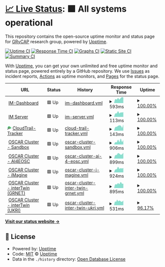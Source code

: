 # [📈 Live Status](https://status.grycap.net): <!--live status--> **🟩 All systems operational**

This repository contains the open-source uptime monitor and status page for [GRyCAP](www.grycap.upv.es) research group, powered by [Upptime](https://github.com/upptime/upptime).

[![Uptime CI](https://github.com/grycap/status/workflows/Uptime%20CI/badge.svg)](https://github.com/grycap/status/actions?query=workflow%3A%22Uptime+CI%22)
[![Response Time CI](https://github.com/grycap/status/workflows/Response%20Time%20CI/badge.svg)](https://github.com/grycap/status/actions?query=workflow%3A%22Response+Time+CI%22)
[![Graphs CI](https://github.com/grycap/status/workflows/Graphs%20CI/badge.svg)](https://github.com/grycap/status/actions?query=workflow%3A%22Graphs+CI%22)
[![Static Site CI](https://github.com/grycap/status/workflows/Static%20Site%20CI/badge.svg)](https://github.com/grycap/status/actions?query=workflow%3A%22Static+Site+CI%22)
[![Summary CI](https://github.com/grycap/status/workflows/Summary%20CI/badge.svg)](https://github.com/grycap/status/actions?query=workflow%3A%22Summary+CI%22)

With [Upptime](https://upptime.js.org), you can get your own unlimited and free uptime monitor and status page, powered entirely by a GitHub repository. We use [Issues](https://github.com/upptime/upptime/issues) as incident reports, [Actions](https://github.com/grycap/status/actions) as uptime monitors, and [Pages](https://demo.upptime.js.org) for the status page.

<!--start: status pages-->
<!-- This summary is generated by Upptime (https://github.com/upptime/upptime) -->
<!-- Do not edit this manually, your changes will be overwritten -->
<!-- prettier-ignore -->
| URL | Status | History | Response Time | Uptime |
| --- | ------ | ------- | ------------- | ------ |
| <img alt="" src="https://appsgrycap.i3m.upv.es/im-dashboard/static/images/favicon_io/favicon-32x32.png" height="13"> [IM-Dashboard](https://appsgrycap.i3m.upv.es/im-dashboard/login) | 🟩 Up | [im-dashboard.yml](https://github.com/grycap/status/commits/HEAD/history/im-dashboard.yml) | <details><summary><img alt="Response time graph" src="./graphs/im-dashboard/response-time-week.png" height="20"> 593ms</summary><br><a href="https://status.grycap.net/history/im-dashboard"><img alt="Response time 640" src="https://img.shields.io/endpoint?url=https%3A%2F%2Fraw.githubusercontent.com%2Fgrycap%2Fstatus%2FHEAD%2Fapi%2Fim-dashboard%2Fresponse-time.json"></a><br><a href="https://status.grycap.net/history/im-dashboard"><img alt="24-hour response time 502" src="https://img.shields.io/endpoint?url=https%3A%2F%2Fraw.githubusercontent.com%2Fgrycap%2Fstatus%2FHEAD%2Fapi%2Fim-dashboard%2Fresponse-time-day.json"></a><br><a href="https://status.grycap.net/history/im-dashboard"><img alt="7-day response time 593" src="https://img.shields.io/endpoint?url=https%3A%2F%2Fraw.githubusercontent.com%2Fgrycap%2Fstatus%2FHEAD%2Fapi%2Fim-dashboard%2Fresponse-time-week.json"></a><br><a href="https://status.grycap.net/history/im-dashboard"><img alt="30-day response time 724" src="https://img.shields.io/endpoint?url=https%3A%2F%2Fraw.githubusercontent.com%2Fgrycap%2Fstatus%2FHEAD%2Fapi%2Fim-dashboard%2Fresponse-time-month.json"></a><br><a href="https://status.grycap.net/history/im-dashboard"><img alt="1-year response time 640" src="https://img.shields.io/endpoint?url=https%3A%2F%2Fraw.githubusercontent.com%2Fgrycap%2Fstatus%2FHEAD%2Fapi%2Fim-dashboard%2Fresponse-time-year.json"></a></details> | <details><summary><a href="https://status.grycap.net/history/im-dashboard">100.00%</a></summary><a href="https://status.grycap.net/history/im-dashboard"><img alt="All-time uptime 98.51%" src="https://img.shields.io/endpoint?url=https%3A%2F%2Fraw.githubusercontent.com%2Fgrycap%2Fstatus%2FHEAD%2Fapi%2Fim-dashboard%2Fuptime.json"></a><br><a href="https://status.grycap.net/history/im-dashboard"><img alt="24-hour uptime 100.00%" src="https://img.shields.io/endpoint?url=https%3A%2F%2Fraw.githubusercontent.com%2Fgrycap%2Fstatus%2FHEAD%2Fapi%2Fim-dashboard%2Fuptime-day.json"></a><br><a href="https://status.grycap.net/history/im-dashboard"><img alt="7-day uptime 100.00%" src="https://img.shields.io/endpoint?url=https%3A%2F%2Fraw.githubusercontent.com%2Fgrycap%2Fstatus%2FHEAD%2Fapi%2Fim-dashboard%2Fuptime-week.json"></a><br><a href="https://status.grycap.net/history/im-dashboard"><img alt="30-day uptime 99.75%" src="https://img.shields.io/endpoint?url=https%3A%2F%2Fraw.githubusercontent.com%2Fgrycap%2Fstatus%2FHEAD%2Fapi%2Fim-dashboard%2Fuptime-month.json"></a><br><a href="https://status.grycap.net/history/im-dashboard"><img alt="1-year uptime 99.78%" src="https://img.shields.io/endpoint?url=https%3A%2F%2Fraw.githubusercontent.com%2Fgrycap%2Fstatus%2FHEAD%2Fapi%2Fim-dashboard%2Fuptime-year.json"></a></details>
| <img alt="" src="https://appsgrycap.i3m.upv.es/im-dashboard/static/images/favicon_io/favicon-32x32.png" height="13"> [IM Server](https://appsgrycap.i3m.upv.es/im/version) | 🟩 Up | [im-server.yml](https://github.com/grycap/status/commits/HEAD/history/im-server.yml) | <details><summary><img alt="Response time graph" src="./graphs/im-server/response-time-week.png" height="20"> 113ms</summary><br><a href="https://status.grycap.net/history/im-server"><img alt="Response time 120" src="https://img.shields.io/endpoint?url=https%3A%2F%2Fraw.githubusercontent.com%2Fgrycap%2Fstatus%2FHEAD%2Fapi%2Fim-server%2Fresponse-time.json"></a><br><a href="https://status.grycap.net/history/im-server"><img alt="24-hour response time 114" src="https://img.shields.io/endpoint?url=https%3A%2F%2Fraw.githubusercontent.com%2Fgrycap%2Fstatus%2FHEAD%2Fapi%2Fim-server%2Fresponse-time-day.json"></a><br><a href="https://status.grycap.net/history/im-server"><img alt="7-day response time 113" src="https://img.shields.io/endpoint?url=https%3A%2F%2Fraw.githubusercontent.com%2Fgrycap%2Fstatus%2FHEAD%2Fapi%2Fim-server%2Fresponse-time-week.json"></a><br><a href="https://status.grycap.net/history/im-server"><img alt="30-day response time 117" src="https://img.shields.io/endpoint?url=https%3A%2F%2Fraw.githubusercontent.com%2Fgrycap%2Fstatus%2FHEAD%2Fapi%2Fim-server%2Fresponse-time-month.json"></a><br><a href="https://status.grycap.net/history/im-server"><img alt="1-year response time 116" src="https://img.shields.io/endpoint?url=https%3A%2F%2Fraw.githubusercontent.com%2Fgrycap%2Fstatus%2FHEAD%2Fapi%2Fim-server%2Fresponse-time-year.json"></a></details> | <details><summary><a href="https://status.grycap.net/history/im-server">100.00%</a></summary><a href="https://status.grycap.net/history/im-server"><img alt="All-time uptime 98.53%" src="https://img.shields.io/endpoint?url=https%3A%2F%2Fraw.githubusercontent.com%2Fgrycap%2Fstatus%2FHEAD%2Fapi%2Fim-server%2Fuptime.json"></a><br><a href="https://status.grycap.net/history/im-server"><img alt="24-hour uptime 100.00%" src="https://img.shields.io/endpoint?url=https%3A%2F%2Fraw.githubusercontent.com%2Fgrycap%2Fstatus%2FHEAD%2Fapi%2Fim-server%2Fuptime-day.json"></a><br><a href="https://status.grycap.net/history/im-server"><img alt="7-day uptime 100.00%" src="https://img.shields.io/endpoint?url=https%3A%2F%2Fraw.githubusercontent.com%2Fgrycap%2Fstatus%2FHEAD%2Fapi%2Fim-server%2Fuptime-week.json"></a><br><a href="https://status.grycap.net/history/im-server"><img alt="30-day uptime 99.75%" src="https://img.shields.io/endpoint?url=https%3A%2F%2Fraw.githubusercontent.com%2Fgrycap%2Fstatus%2FHEAD%2Fapi%2Fim-server%2Fuptime-month.json"></a><br><a href="https://status.grycap.net/history/im-server"><img alt="1-year uptime 99.80%" src="https://img.shields.io/endpoint?url=https%3A%2F%2Fraw.githubusercontent.com%2Fgrycap%2Fstatus%2FHEAD%2Fapi%2Fim-server%2Fuptime-year.json"></a></details>
| <img alt="" src="https://raw.githubusercontent.com/grycap/cloudtrail-tracker-ui/master/static/logos/favicon.ico" height="13"> [CloudTrail-Tracker](https://cloudtrailtracker.cursocloudaws.net/) | 🟩 Up | [cloud-trail-tracker.yml](https://github.com/grycap/status/commits/HEAD/history/cloud-trail-tracker.yml) | <details><summary><img alt="Response time graph" src="./graphs/cloud-trail-tracker/response-time-week.png" height="20"> 143ms</summary><br><a href="https://status.grycap.net/history/cloud-trail-tracker"><img alt="Response time 113" src="https://img.shields.io/endpoint?url=https%3A%2F%2Fraw.githubusercontent.com%2Fgrycap%2Fstatus%2FHEAD%2Fapi%2Fcloud-trail-tracker%2Fresponse-time.json"></a><br><a href="https://status.grycap.net/history/cloud-trail-tracker"><img alt="24-hour response time 97" src="https://img.shields.io/endpoint?url=https%3A%2F%2Fraw.githubusercontent.com%2Fgrycap%2Fstatus%2FHEAD%2Fapi%2Fcloud-trail-tracker%2Fresponse-time-day.json"></a><br><a href="https://status.grycap.net/history/cloud-trail-tracker"><img alt="7-day response time 143" src="https://img.shields.io/endpoint?url=https%3A%2F%2Fraw.githubusercontent.com%2Fgrycap%2Fstatus%2FHEAD%2Fapi%2Fcloud-trail-tracker%2Fresponse-time-week.json"></a><br><a href="https://status.grycap.net/history/cloud-trail-tracker"><img alt="30-day response time 136" src="https://img.shields.io/endpoint?url=https%3A%2F%2Fraw.githubusercontent.com%2Fgrycap%2Fstatus%2FHEAD%2Fapi%2Fcloud-trail-tracker%2Fresponse-time-month.json"></a><br><a href="https://status.grycap.net/history/cloud-trail-tracker"><img alt="1-year response time 117" src="https://img.shields.io/endpoint?url=https%3A%2F%2Fraw.githubusercontent.com%2Fgrycap%2Fstatus%2FHEAD%2Fapi%2Fcloud-trail-tracker%2Fresponse-time-year.json"></a></details> | <details><summary><a href="https://status.grycap.net/history/cloud-trail-tracker">100.00%</a></summary><a href="https://status.grycap.net/history/cloud-trail-tracker"><img alt="All-time uptime 100.00%" src="https://img.shields.io/endpoint?url=https%3A%2F%2Fraw.githubusercontent.com%2Fgrycap%2Fstatus%2FHEAD%2Fapi%2Fcloud-trail-tracker%2Fuptime.json"></a><br><a href="https://status.grycap.net/history/cloud-trail-tracker"><img alt="24-hour uptime 100.00%" src="https://img.shields.io/endpoint?url=https%3A%2F%2Fraw.githubusercontent.com%2Fgrycap%2Fstatus%2FHEAD%2Fapi%2Fcloud-trail-tracker%2Fuptime-day.json"></a><br><a href="https://status.grycap.net/history/cloud-trail-tracker"><img alt="7-day uptime 100.00%" src="https://img.shields.io/endpoint?url=https%3A%2F%2Fraw.githubusercontent.com%2Fgrycap%2Fstatus%2FHEAD%2Fapi%2Fcloud-trail-tracker%2Fuptime-week.json"></a><br><a href="https://status.grycap.net/history/cloud-trail-tracker"><img alt="30-day uptime 100.00%" src="https://img.shields.io/endpoint?url=https%3A%2F%2Fraw.githubusercontent.com%2Fgrycap%2Fstatus%2FHEAD%2Fapi%2Fcloud-trail-tracker%2Fuptime-month.json"></a><br><a href="https://status.grycap.net/history/cloud-trail-tracker"><img alt="1-year uptime 100.00%" src="https://img.shields.io/endpoint?url=https%3A%2F%2Fraw.githubusercontent.com%2Fgrycap%2Fstatus%2FHEAD%2Fapi%2Fcloud-trail-tracker%2Fuptime-year.json"></a></details>
| <img alt="" src="https://raw.githubusercontent.com/grycap/oscar-dashboard/refs/heads/main/src/assets/logos/favicon.ico" height="13"> [OSCAR Cluster - Sandbox](https://oscar.test.fedcloud.eu) | 🟩 Up | [oscar-cluster-sandbox.yml](https://github.com/grycap/status/commits/HEAD/history/oscar-cluster-sandbox.yml) | <details><summary><img alt="Response time graph" src="./graphs/oscar-cluster-sandbox/response-time-week.png" height="20"> 906ms</summary><br><a href="https://status.grycap.net/history/oscar-cluster-sandbox"><img alt="Response time 800" src="https://img.shields.io/endpoint?url=https%3A%2F%2Fraw.githubusercontent.com%2Fgrycap%2Fstatus%2FHEAD%2Fapi%2Foscar-cluster-sandbox%2Fresponse-time.json"></a><br><a href="https://status.grycap.net/history/oscar-cluster-sandbox"><img alt="24-hour response time 691" src="https://img.shields.io/endpoint?url=https%3A%2F%2Fraw.githubusercontent.com%2Fgrycap%2Fstatus%2FHEAD%2Fapi%2Foscar-cluster-sandbox%2Fresponse-time-day.json"></a><br><a href="https://status.grycap.net/history/oscar-cluster-sandbox"><img alt="7-day response time 906" src="https://img.shields.io/endpoint?url=https%3A%2F%2Fraw.githubusercontent.com%2Fgrycap%2Fstatus%2FHEAD%2Fapi%2Foscar-cluster-sandbox%2Fresponse-time-week.json"></a><br><a href="https://status.grycap.net/history/oscar-cluster-sandbox"><img alt="30-day response time 809" src="https://img.shields.io/endpoint?url=https%3A%2F%2Fraw.githubusercontent.com%2Fgrycap%2Fstatus%2FHEAD%2Fapi%2Foscar-cluster-sandbox%2Fresponse-time-month.json"></a><br><a href="https://status.grycap.net/history/oscar-cluster-sandbox"><img alt="1-year response time 800" src="https://img.shields.io/endpoint?url=https%3A%2F%2Fraw.githubusercontent.com%2Fgrycap%2Fstatus%2FHEAD%2Fapi%2Foscar-cluster-sandbox%2Fresponse-time-year.json"></a></details> | <details><summary><a href="https://status.grycap.net/history/oscar-cluster-sandbox">100.00%</a></summary><a href="https://status.grycap.net/history/oscar-cluster-sandbox"><img alt="All-time uptime 99.96%" src="https://img.shields.io/endpoint?url=https%3A%2F%2Fraw.githubusercontent.com%2Fgrycap%2Fstatus%2FHEAD%2Fapi%2Foscar-cluster-sandbox%2Fuptime.json"></a><br><a href="https://status.grycap.net/history/oscar-cluster-sandbox"><img alt="24-hour uptime 100.00%" src="https://img.shields.io/endpoint?url=https%3A%2F%2Fraw.githubusercontent.com%2Fgrycap%2Fstatus%2FHEAD%2Fapi%2Foscar-cluster-sandbox%2Fuptime-day.json"></a><br><a href="https://status.grycap.net/history/oscar-cluster-sandbox"><img alt="7-day uptime 100.00%" src="https://img.shields.io/endpoint?url=https%3A%2F%2Fraw.githubusercontent.com%2Fgrycap%2Fstatus%2FHEAD%2Fapi%2Foscar-cluster-sandbox%2Fuptime-week.json"></a><br><a href="https://status.grycap.net/history/oscar-cluster-sandbox"><img alt="30-day uptime 99.94%" src="https://img.shields.io/endpoint?url=https%3A%2F%2Fraw.githubusercontent.com%2Fgrycap%2Fstatus%2FHEAD%2Fapi%2Foscar-cluster-sandbox%2Fuptime-month.json"></a><br><a href="https://status.grycap.net/history/oscar-cluster-sandbox"><img alt="1-year uptime 99.96%" src="https://img.shields.io/endpoint?url=https%3A%2F%2Fraw.githubusercontent.com%2Fgrycap%2Fstatus%2FHEAD%2Fapi%2Foscar-cluster-sandbox%2Fuptime-year.json"></a></details>
| <img alt="" src="https://raw.githubusercontent.com/grycap/oscar-dashboard/refs/heads/main/src/assets/logos/favicon.ico" height="13"> [OSCAR Cluster - AI4EOSC](https://inference.cloud.ai4eosc.eu) | 🟩 Up | [oscar-cluster-ai-4-eosc.yml](https://github.com/grycap/status/commits/HEAD/history/oscar-cluster-ai-4-eosc.yml) | <details><summary><img alt="Response time graph" src="./graphs/oscar-cluster-ai-4-eosc/response-time-week.png" height="20"> 899ms</summary><br><a href="https://status.grycap.net/history/oscar-cluster-ai-4-eosc"><img alt="Response time 1026" src="https://img.shields.io/endpoint?url=https%3A%2F%2Fraw.githubusercontent.com%2Fgrycap%2Fstatus%2FHEAD%2Fapi%2Foscar-cluster-ai-4-eosc%2Fresponse-time.json"></a><br><a href="https://status.grycap.net/history/oscar-cluster-ai-4-eosc"><img alt="24-hour response time 881" src="https://img.shields.io/endpoint?url=https%3A%2F%2Fraw.githubusercontent.com%2Fgrycap%2Fstatus%2FHEAD%2Fapi%2Foscar-cluster-ai-4-eosc%2Fresponse-time-day.json"></a><br><a href="https://status.grycap.net/history/oscar-cluster-ai-4-eosc"><img alt="7-day response time 899" src="https://img.shields.io/endpoint?url=https%3A%2F%2Fraw.githubusercontent.com%2Fgrycap%2Fstatus%2FHEAD%2Fapi%2Foscar-cluster-ai-4-eosc%2Fresponse-time-week.json"></a><br><a href="https://status.grycap.net/history/oscar-cluster-ai-4-eosc"><img alt="30-day response time 1054" src="https://img.shields.io/endpoint?url=https%3A%2F%2Fraw.githubusercontent.com%2Fgrycap%2Fstatus%2FHEAD%2Fapi%2Foscar-cluster-ai-4-eosc%2Fresponse-time-month.json"></a><br><a href="https://status.grycap.net/history/oscar-cluster-ai-4-eosc"><img alt="1-year response time 1026" src="https://img.shields.io/endpoint?url=https%3A%2F%2Fraw.githubusercontent.com%2Fgrycap%2Fstatus%2FHEAD%2Fapi%2Foscar-cluster-ai-4-eosc%2Fresponse-time-year.json"></a></details> | <details><summary><a href="https://status.grycap.net/history/oscar-cluster-ai-4-eosc">100.00%</a></summary><a href="https://status.grycap.net/history/oscar-cluster-ai-4-eosc"><img alt="All-time uptime 90.42%" src="https://img.shields.io/endpoint?url=https%3A%2F%2Fraw.githubusercontent.com%2Fgrycap%2Fstatus%2FHEAD%2Fapi%2Foscar-cluster-ai-4-eosc%2Fuptime.json"></a><br><a href="https://status.grycap.net/history/oscar-cluster-ai-4-eosc"><img alt="24-hour uptime 100.00%" src="https://img.shields.io/endpoint?url=https%3A%2F%2Fraw.githubusercontent.com%2Fgrycap%2Fstatus%2FHEAD%2Fapi%2Foscar-cluster-ai-4-eosc%2Fuptime-day.json"></a><br><a href="https://status.grycap.net/history/oscar-cluster-ai-4-eosc"><img alt="7-day uptime 100.00%" src="https://img.shields.io/endpoint?url=https%3A%2F%2Fraw.githubusercontent.com%2Fgrycap%2Fstatus%2FHEAD%2Fapi%2Foscar-cluster-ai-4-eosc%2Fuptime-week.json"></a><br><a href="https://status.grycap.net/history/oscar-cluster-ai-4-eosc"><img alt="30-day uptime 87.08%" src="https://img.shields.io/endpoint?url=https%3A%2F%2Fraw.githubusercontent.com%2Fgrycap%2Fstatus%2FHEAD%2Fapi%2Foscar-cluster-ai-4-eosc%2Fuptime-month.json"></a><br><a href="https://status.grycap.net/history/oscar-cluster-ai-4-eosc"><img alt="1-year uptime 90.42%" src="https://img.shields.io/endpoint?url=https%3A%2F%2Fraw.githubusercontent.com%2Fgrycap%2Fstatus%2FHEAD%2Fapi%2Foscar-cluster-ai-4-eosc%2Fuptime-year.json"></a></details>
| <img alt="" src="https://raw.githubusercontent.com/grycap/oscar-dashboard/refs/heads/main/src/assets/logos/favicon.ico" height="13"> [OSCAR Cluster - iMagine](https://inference-walton.cloud.imagine-ai.eu) | 🟩 Up | [oscar-cluster-i-magine.yml](https://github.com/grycap/status/commits/HEAD/history/oscar-cluster-i-magine.yml) | <details><summary><img alt="Response time graph" src="./graphs/oscar-cluster-i-magine/response-time-week.png" height="20"> 924ms</summary><br><a href="https://status.grycap.net/history/oscar-cluster-i-magine"><img alt="Response time 1134" src="https://img.shields.io/endpoint?url=https%3A%2F%2Fraw.githubusercontent.com%2Fgrycap%2Fstatus%2FHEAD%2Fapi%2Foscar-cluster-i-magine%2Fresponse-time.json"></a><br><a href="https://status.grycap.net/history/oscar-cluster-i-magine"><img alt="24-hour response time 867" src="https://img.shields.io/endpoint?url=https%3A%2F%2Fraw.githubusercontent.com%2Fgrycap%2Fstatus%2FHEAD%2Fapi%2Foscar-cluster-i-magine%2Fresponse-time-day.json"></a><br><a href="https://status.grycap.net/history/oscar-cluster-i-magine"><img alt="7-day response time 924" src="https://img.shields.io/endpoint?url=https%3A%2F%2Fraw.githubusercontent.com%2Fgrycap%2Fstatus%2FHEAD%2Fapi%2Foscar-cluster-i-magine%2Fresponse-time-week.json"></a><br><a href="https://status.grycap.net/history/oscar-cluster-i-magine"><img alt="30-day response time 1204" src="https://img.shields.io/endpoint?url=https%3A%2F%2Fraw.githubusercontent.com%2Fgrycap%2Fstatus%2FHEAD%2Fapi%2Foscar-cluster-i-magine%2Fresponse-time-month.json"></a><br><a href="https://status.grycap.net/history/oscar-cluster-i-magine"><img alt="1-year response time 1134" src="https://img.shields.io/endpoint?url=https%3A%2F%2Fraw.githubusercontent.com%2Fgrycap%2Fstatus%2FHEAD%2Fapi%2Foscar-cluster-i-magine%2Fresponse-time-year.json"></a></details> | <details><summary><a href="https://status.grycap.net/history/oscar-cluster-i-magine">100.00%</a></summary><a href="https://status.grycap.net/history/oscar-cluster-i-magine"><img alt="All-time uptime 99.95%" src="https://img.shields.io/endpoint?url=https%3A%2F%2Fraw.githubusercontent.com%2Fgrycap%2Fstatus%2FHEAD%2Fapi%2Foscar-cluster-i-magine%2Fuptime.json"></a><br><a href="https://status.grycap.net/history/oscar-cluster-i-magine"><img alt="24-hour uptime 100.00%" src="https://img.shields.io/endpoint?url=https%3A%2F%2Fraw.githubusercontent.com%2Fgrycap%2Fstatus%2FHEAD%2Fapi%2Foscar-cluster-i-magine%2Fuptime-day.json"></a><br><a href="https://status.grycap.net/history/oscar-cluster-i-magine"><img alt="7-day uptime 100.00%" src="https://img.shields.io/endpoint?url=https%3A%2F%2Fraw.githubusercontent.com%2Fgrycap%2Fstatus%2FHEAD%2Fapi%2Foscar-cluster-i-magine%2Fuptime-week.json"></a><br><a href="https://status.grycap.net/history/oscar-cluster-i-magine"><img alt="30-day uptime 100.00%" src="https://img.shields.io/endpoint?url=https%3A%2F%2Fraw.githubusercontent.com%2Fgrycap%2Fstatus%2FHEAD%2Fapi%2Foscar-cluster-i-magine%2Fuptime-month.json"></a><br><a href="https://status.grycap.net/history/oscar-cluster-i-magine"><img alt="1-year uptime 99.95%" src="https://img.shields.io/endpoint?url=https%3A%2F%2Fraw.githubusercontent.com%2Fgrycap%2Fstatus%2FHEAD%2Fapi%2Foscar-cluster-i-magine%2Fuptime-year.json"></a></details>
| <img alt="" src="https://raw.githubusercontent.com/grycap/oscar-dashboard/refs/heads/main/src/assets/logos/favicon.ico" height="13"> [OSCAR Cluster - interTwin (GRNET)](https://oscar-grnet.intertwin.fedcloud.eu) | 🟩 Up | [oscar-cluster-inter-twin-grnet.yml](https://github.com/grycap/status/commits/HEAD/history/oscar-cluster-inter-twin-grnet.yml) | <details><summary><img alt="Response time graph" src="./graphs/oscar-cluster-inter-twin-grnet/response-time-week.png" height="20"> 895ms</summary><br><a href="https://status.grycap.net/history/oscar-cluster-inter-twin-grnet"><img alt="Response time 853" src="https://img.shields.io/endpoint?url=https%3A%2F%2Fraw.githubusercontent.com%2Fgrycap%2Fstatus%2FHEAD%2Fapi%2Foscar-cluster-inter-twin-grnet%2Fresponse-time.json"></a><br><a href="https://status.grycap.net/history/oscar-cluster-inter-twin-grnet"><img alt="24-hour response time 1039" src="https://img.shields.io/endpoint?url=https%3A%2F%2Fraw.githubusercontent.com%2Fgrycap%2Fstatus%2FHEAD%2Fapi%2Foscar-cluster-inter-twin-grnet%2Fresponse-time-day.json"></a><br><a href="https://status.grycap.net/history/oscar-cluster-inter-twin-grnet"><img alt="7-day response time 895" src="https://img.shields.io/endpoint?url=https%3A%2F%2Fraw.githubusercontent.com%2Fgrycap%2Fstatus%2FHEAD%2Fapi%2Foscar-cluster-inter-twin-grnet%2Fresponse-time-week.json"></a><br><a href="https://status.grycap.net/history/oscar-cluster-inter-twin-grnet"><img alt="30-day response time 853" src="https://img.shields.io/endpoint?url=https%3A%2F%2Fraw.githubusercontent.com%2Fgrycap%2Fstatus%2FHEAD%2Fapi%2Foscar-cluster-inter-twin-grnet%2Fresponse-time-month.json"></a><br><a href="https://status.grycap.net/history/oscar-cluster-inter-twin-grnet"><img alt="1-year response time 853" src="https://img.shields.io/endpoint?url=https%3A%2F%2Fraw.githubusercontent.com%2Fgrycap%2Fstatus%2FHEAD%2Fapi%2Foscar-cluster-inter-twin-grnet%2Fresponse-time-year.json"></a></details> | <details><summary><a href="https://status.grycap.net/history/oscar-cluster-inter-twin-grnet">100.00%</a></summary><a href="https://status.grycap.net/history/oscar-cluster-inter-twin-grnet"><img alt="All-time uptime 100.00%" src="https://img.shields.io/endpoint?url=https%3A%2F%2Fraw.githubusercontent.com%2Fgrycap%2Fstatus%2FHEAD%2Fapi%2Foscar-cluster-inter-twin-grnet%2Fuptime.json"></a><br><a href="https://status.grycap.net/history/oscar-cluster-inter-twin-grnet"><img alt="24-hour uptime 100.00%" src="https://img.shields.io/endpoint?url=https%3A%2F%2Fraw.githubusercontent.com%2Fgrycap%2Fstatus%2FHEAD%2Fapi%2Foscar-cluster-inter-twin-grnet%2Fuptime-day.json"></a><br><a href="https://status.grycap.net/history/oscar-cluster-inter-twin-grnet"><img alt="7-day uptime 100.00%" src="https://img.shields.io/endpoint?url=https%3A%2F%2Fraw.githubusercontent.com%2Fgrycap%2Fstatus%2FHEAD%2Fapi%2Foscar-cluster-inter-twin-grnet%2Fuptime-week.json"></a><br><a href="https://status.grycap.net/history/oscar-cluster-inter-twin-grnet"><img alt="30-day uptime 100.00%" src="https://img.shields.io/endpoint?url=https%3A%2F%2Fraw.githubusercontent.com%2Fgrycap%2Fstatus%2FHEAD%2Fapi%2Foscar-cluster-inter-twin-grnet%2Fuptime-month.json"></a><br><a href="https://status.grycap.net/history/oscar-cluster-inter-twin-grnet"><img alt="1-year uptime 100.00%" src="https://img.shields.io/endpoint?url=https%3A%2F%2Fraw.githubusercontent.com%2Fgrycap%2Fstatus%2FHEAD%2Fapi%2Foscar-cluster-inter-twin-grnet%2Fuptime-year.json"></a></details>
| <img alt="" src="https://raw.githubusercontent.com/grycap/oscar-dashboard/refs/heads/main/src/assets/logos/favicon.ico" height="13"> [OSCAR Cluster - interTwin (UKRI)](https://oscar-ukri.intertwin.fedcloud.eu) | 🟩 Up | [oscar-cluster-inter-twin-ukri.yml](https://github.com/grycap/status/commits/HEAD/history/oscar-cluster-inter-twin-ukri.yml) | <details><summary><img alt="Response time graph" src="./graphs/oscar-cluster-inter-twin-ukri/response-time-week.png" height="20"> 531ms</summary><br><a href="https://status.grycap.net/history/oscar-cluster-inter-twin-ukri"><img alt="Response time 530" src="https://img.shields.io/endpoint?url=https%3A%2F%2Fraw.githubusercontent.com%2Fgrycap%2Fstatus%2FHEAD%2Fapi%2Foscar-cluster-inter-twin-ukri%2Fresponse-time.json"></a><br><a href="https://status.grycap.net/history/oscar-cluster-inter-twin-ukri"><img alt="24-hour response time 506" src="https://img.shields.io/endpoint?url=https%3A%2F%2Fraw.githubusercontent.com%2Fgrycap%2Fstatus%2FHEAD%2Fapi%2Foscar-cluster-inter-twin-ukri%2Fresponse-time-day.json"></a><br><a href="https://status.grycap.net/history/oscar-cluster-inter-twin-ukri"><img alt="7-day response time 531" src="https://img.shields.io/endpoint?url=https%3A%2F%2Fraw.githubusercontent.com%2Fgrycap%2Fstatus%2FHEAD%2Fapi%2Foscar-cluster-inter-twin-ukri%2Fresponse-time-week.json"></a><br><a href="https://status.grycap.net/history/oscar-cluster-inter-twin-ukri"><img alt="30-day response time 530" src="https://img.shields.io/endpoint?url=https%3A%2F%2Fraw.githubusercontent.com%2Fgrycap%2Fstatus%2FHEAD%2Fapi%2Foscar-cluster-inter-twin-ukri%2Fresponse-time-month.json"></a><br><a href="https://status.grycap.net/history/oscar-cluster-inter-twin-ukri"><img alt="1-year response time 530" src="https://img.shields.io/endpoint?url=https%3A%2F%2Fraw.githubusercontent.com%2Fgrycap%2Fstatus%2FHEAD%2Fapi%2Foscar-cluster-inter-twin-ukri%2Fresponse-time-year.json"></a></details> | <details><summary><a href="https://status.grycap.net/history/oscar-cluster-inter-twin-ukri">96.17%</a></summary><a href="https://status.grycap.net/history/oscar-cluster-inter-twin-ukri"><img alt="All-time uptime 97.20%" src="https://img.shields.io/endpoint?url=https%3A%2F%2Fraw.githubusercontent.com%2Fgrycap%2Fstatus%2FHEAD%2Fapi%2Foscar-cluster-inter-twin-ukri%2Fuptime.json"></a><br><a href="https://status.grycap.net/history/oscar-cluster-inter-twin-ukri"><img alt="24-hour uptime 73.18%" src="https://img.shields.io/endpoint?url=https%3A%2F%2Fraw.githubusercontent.com%2Fgrycap%2Fstatus%2FHEAD%2Fapi%2Foscar-cluster-inter-twin-ukri%2Fuptime-day.json"></a><br><a href="https://status.grycap.net/history/oscar-cluster-inter-twin-ukri"><img alt="7-day uptime 96.17%" src="https://img.shields.io/endpoint?url=https%3A%2F%2Fraw.githubusercontent.com%2Fgrycap%2Fstatus%2FHEAD%2Fapi%2Foscar-cluster-inter-twin-ukri%2Fuptime-week.json"></a><br><a href="https://status.grycap.net/history/oscar-cluster-inter-twin-ukri"><img alt="30-day uptime 97.20%" src="https://img.shields.io/endpoint?url=https%3A%2F%2Fraw.githubusercontent.com%2Fgrycap%2Fstatus%2FHEAD%2Fapi%2Foscar-cluster-inter-twin-ukri%2Fuptime-month.json"></a><br><a href="https://status.grycap.net/history/oscar-cluster-inter-twin-ukri"><img alt="1-year uptime 97.20%" src="https://img.shields.io/endpoint?url=https%3A%2F%2Fraw.githubusercontent.com%2Fgrycap%2Fstatus%2FHEAD%2Fapi%2Foscar-cluster-inter-twin-ukri%2Fuptime-year.json"></a></details>

<!--end: status pages-->

[**Visit our status website →**](https://status.grycap.net)

## 📄 License

- Powered by: [Upptime](https://github.com/upptime/upptime)
- Code: [MIT](./LICENSE) © [Upptime](https://upptime.js.org)
- Data in the `./history` directory: [Open Database License](https://opendatacommons.org/licenses/odbl/1-0/)
